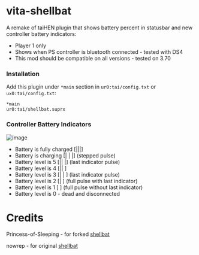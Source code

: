 # vita-shellbat
A remake of taiHEN plugin that shows battery percent in statusbar and new controller battery indicators:
- Player 1 only
- Shows when PS controller is bluetooth connected - tested with DS4
- This mod should be compatible on all versions - tested on 3.70

### Installation
Add this plugin under `*main` section in `ur0:tai/config.txt` or `ux0:tai/config.txt`:
```
*main
ur0:tai/shellbat.suprx
```

### Controller Battery Indicators
![image](https://user-images.githubusercontent.com/78706679/125861506-779f7496-1fef-419f-ae00-30ac1b872b63.png)
- Battery is fully charged [|||]
- Battery is charging [| | |] (stepped pulse)
- Battery level is 5 [|| |] (last indicator pulse)
- Battery level is 4 [|| ]
- Battery level is 3 [| | ] (last indicator pulse)
- Battery level is 2 [|  ] (full pulse with last indicator)
- Battery level is 1 [   ] (full pulse without last indicator)
- Battery level is 0 - dead and disconnected

# Credits
Princess-of-Sleeping - for forked [shellbat](<https://github.com/Princess-of-Sleeping/vita-shellbat>)

nowrep - for original [shellbat](<https://github.com/nowrep/vita-shellbat>)
